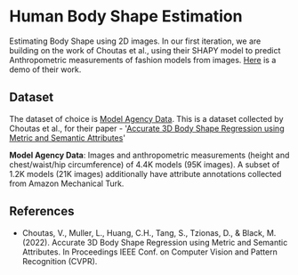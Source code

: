 # Human Body Shape Estimation
Estimating Body Shape using 2D images. In our first iteration, we are building on the work of Choutas et al., using their SHAPY model to predict Anthropometric measurements of fashion models from images. [Here](https://www.youtube.com/watch?v=7TzXrL4eV9g) is a demo of their work.

## Dataset
The dataset of choice is [Model Agency Data](https://shapy.is.tue.mpg.de/datasets.html). This is a dataset collected by Choutas et al., for their paper - '[Accurate 3D Body Shape Regression using Metric and Semantic Attributes](https://shapy.is.tue.mpg.de/index.html)' 

**Model Agency Data**: Images and anthropometric measurements (height and chest/waist/hip circumference) of 4.4K models (95K images). A subset of 1.2K models (21K images) additionally have attribute annotations collected from Amazon Mechanical Turk.

## References
* Choutas, V., Muller, L., Huang, C.H., Tang, S., Tzionas, D., & Black, M. (2022). Accurate 3D Body Shape Regression using Metric and Semantic Attributes. In Proceedings IEEE Conf. on Computer Vision and Pattern Recognition (CVPR).

